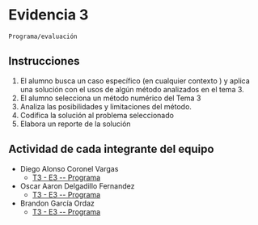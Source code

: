 # Evidencia 3
    Programa/evaluación

## Instrucciones
1. El alumno busca un caso específico  (en cualquier contexto ) y aplica una solución  con el usos de algún método analizados en el tema 3.  
2. El alumno selecciona un método numérico del Tema 3
3. Analiza las posibilidades y limitaciones del método.
4. Codifica la solución  al problema seleccionado 
5. Elabora un reporte de la solución 


## Actividad de cada integrante del equipo

- Diego Alonso Coronel Vargas
    - [T3  -     E3  --  Programa](/Tema%203/Evidencia%203/T3%20%20-%20%20%20%20%20E3%20%20--%20%20Programa%20diego.pdf)
- Oscar Aaron Delgadillo Fernandez
    - [T3  -     E3  --  Programa](/Tema%203/Evidencia%203/T3%20%20-%20%20%20%20%20E3%20%20--%20%20Programa%20Oscar.pdf)
- Brandon García Ordaz
    - [T3  -     E3  --  Programa](/Tema%203/Evidencia%203/T3%20%20-%20%20%20%20%20E3%20%20--%20%20Programa%20brandon.pdf)
